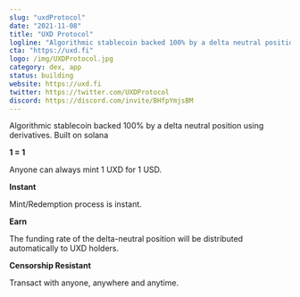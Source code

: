 ```yaml
---
slug: "uxdProtocol"
date: "2021-11-08"
title: "UXD Protocol"
logline: "Algorithmic stablecoin backed 100% by a delta neutral position using derivatives. Built on solana"
cta: "https://uxd.fi"
logo: /img/UXDProtocol.jpg
category: dex, app
status: building
website: https://uxd.fi
twitter: https://twitter.com/UXDProtocol
discord: https://discord.com/invite/BHfpYmjsBM
---
```


Algorithmic stablecoin backed 100% by a delta neutral position using derivatives. Built on solana

**1 = 1**

Anyone can always mint 1 UXD for 1 USD.

**Instant**

Mint/Redemption process is instant.

**Earn**

The funding rate of the delta-neutral position will be distributed automatically to UXD holders.

**Censorship Resistant**

Transact with anyone, anywhere and anytime.

